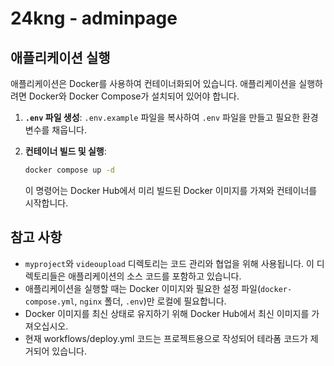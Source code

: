 # 24kng - adminpage

## 애플리케이션 실행

애플리케이션은 Docker를 사용하여 컨테이너화되어 있습니다. 애플리케이션을 실행하려면 Docker와 Docker Compose가 설치되어 있어야 합니다.

1. **`.env` 파일 생성**:
    `.env.example` 파일을 복사하여 `.env` 파일을 만들고 필요한 환경 변수를 채웁니다.

2. **컨테이너 빌드 및 실행**:
    ```sh
    docker compose up -d
    ```

    이 명령어는 Docker Hub에서 미리 빌드된 Docker 이미지를 가져와 컨테이너를 시작합니다.

## 참고 사항

- `myproject`와 `videoupload` 디렉토리는 코드 관리와 협업을 위해 사용됩니다. 이 디렉토리들은 애플리케이션의 소스 코드를 포함하고 있습니다.
- 애플리케이션을 실행할 때는 Docker 이미지와 필요한 설정 파일(`docker-compose.yml`, `nginx` 폴더, `.env`)만 로컬에 필요합니다.
- Docker 이미지를 최신 상태로 유지하기 위해 Docker Hub에서 최신 이미지를 가져오십시오.
- 현재 workflows/deploy.yml 코드는 프로젝트용으로 작성되어 테라폼 코드가 제거되어 있습니다.

